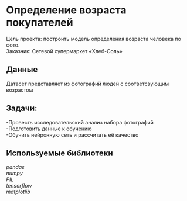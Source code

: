 # Определение возраста покупателей
Цель проекта: построить модель определения возраста человека по фото.  
Заказчик: Сетевой супермаркет «Хлеб-Соль»

## Данные

Датасет представляет из фотографий людей с соответсвующим возрастом

## Задачи:
-Провесть исследовательский анализ набора фотографий  
-Подготовить данные к обучению  
-Обучить нейронную сеть и рассчитать её качество  

## Используемые библиотеки
*pandas*  
*numpy*  
*PIL*  
*tensorflow*  
*matplotlib* 
